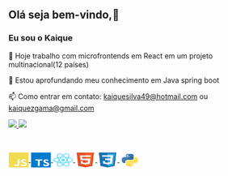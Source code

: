 ## Olá seja bem-vindo,👋
### Eu sou o Kaique


🔭 Hoje trabalho com microfrontends em React em um projeto multinacional(12 países)

🌱 Estou aprofundando meu conhecimento em Java spring boot

📫 Como entrar em contato: kaiquesilva49@hotmail.com ou kaiquezgama@gmail.com

<div>
  <a href="https://github.com/karlgama">
  <img height="180em" src="https://github-readme-stats.vercel.app/api?username=karlgama&show_icons=true&theme=merko&include_all_commits=true&count_private=true"/>
  <img height="180em" src="https://github-readme-stats.vercel.app/api/top-langs/?username=karlgama&layout=compact&langs_count=7&theme=merko"/>
</div>
  
  ##
  
  <div style="display: inline_block"><br>
  <img align="center" alt="Js" height="30" width="40" src="https://raw.githubusercontent.com/devicons/devicon/master/icons/javascript/javascript-plain.svg">
  <img align="center" alt="Ts" height="30" width="40" src="https://raw.githubusercontent.com/devicons/devicon/master/icons/typescript/typescript-plain.svg">
  <img align="center" alt="React" height="30" width="40" src="https://raw.githubusercontent.com/devicons/devicon/master/icons/react/react-original.svg">
  <img align="center" alt="HTML" height="30" width="40" src="https://raw.githubusercontent.com/devicons/devicon/master/icons/html5/html5-original.svg">
  <img align="center" alt="CSS" height="30" width="40" src="https://raw.githubusercontent.com/devicons/devicon/master/icons/css3/css3-original.svg">
  <img align="center" alt="Python" height="30" width="40" src="https://raw.githubusercontent.com/devicons/devicon/master/icons/python/python-original.svg">

</div>
